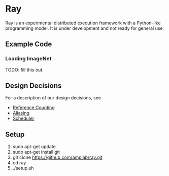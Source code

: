 # Ray

Ray is an experimental distributed execution framework with a Python-like
programming model. It is under development and not ready for general use.

## Example Code

### Loading ImageNet
TODO: fill this out.

## Design Decisions

For a description of our design decisions, see

- [Reference Counting](doc/reference-counting.md)
- [Aliasing](doc/aliasing.md)
- [Scheduler](doc/scheduler.md)

## Setup

1. sudo apt-get update
2. sudo apt-get install git
3. git clone https://github.com/amplab/ray.git
4. cd ray
5. ./setup.sh
